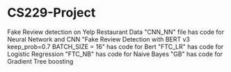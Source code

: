 # CS229-Project
Fake Review detection on Yelp Restaurant Data
"CNN_NN" file has code for Neural Network and CNN
"Fake Review Detection with BERT v3 keep_prob=0.7 BATCH_SIZE = 16" has code for Bert
"FTC_LR" has code for Logistic Regression
"FTC_NB" has code for Naive Bayes
"GB" has code for Gradient Tree boosting
